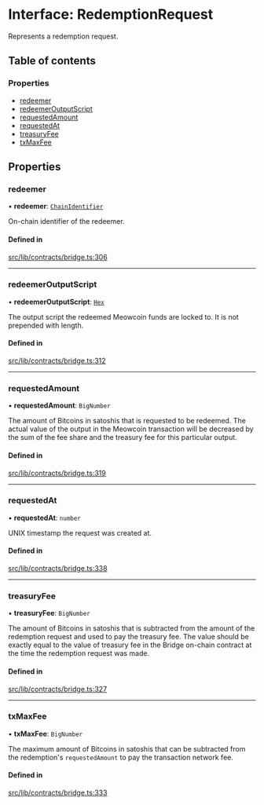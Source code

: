 # Interface: RedemptionRequest

Represents a redemption request.

## Table of contents

### Properties

- [redeemer](RedemptionRequest.md#redeemer)
- [redeemerOutputScript](RedemptionRequest.md#redeemeroutputscript)
- [requestedAmount](RedemptionRequest.md#requestedamount)
- [requestedAt](RedemptionRequest.md#requestedat)
- [treasuryFee](RedemptionRequest.md#treasuryfee)
- [txMaxFee](RedemptionRequest.md#txmaxfee)

## Properties

### redeemer

• **redeemer**: [`ChainIdentifier`](ChainIdentifier.md)

On-chain identifier of the redeemer.

#### Defined in

[src/lib/contracts/bridge.ts:306](https://github.com/zachchan105/tmewc/blob/main/typescript/src/lib/contracts/bridge.ts#L306)

___

### redeemerOutputScript

• **redeemerOutputScript**: [`Hex`](../classes/Hex.md)

The output script the redeemed Meowcoin funds are locked to. It is not
prepended with length.

#### Defined in

[src/lib/contracts/bridge.ts:312](https://github.com/zachchan105/tmewc/blob/main/typescript/src/lib/contracts/bridge.ts#L312)

___

### requestedAmount

• **requestedAmount**: `BigNumber`

The amount of Bitcoins in satoshis that is requested to be redeemed.
The actual value of the output in the Meowcoin transaction will be decreased
by the sum of the fee share and the treasury fee for this particular output.

#### Defined in

[src/lib/contracts/bridge.ts:319](https://github.com/zachchan105/tmewc/blob/main/typescript/src/lib/contracts/bridge.ts#L319)

___

### requestedAt

• **requestedAt**: `number`

UNIX timestamp the request was created at.

#### Defined in

[src/lib/contracts/bridge.ts:338](https://github.com/zachchan105/tmewc/blob/main/typescript/src/lib/contracts/bridge.ts#L338)

___

### treasuryFee

• **treasuryFee**: `BigNumber`

The amount of Bitcoins in satoshis that is subtracted from the amount of
the redemption request and used to pay the treasury fee.
The value should be exactly equal to the value of treasury fee in the Bridge
on-chain contract at the time the redemption request was made.

#### Defined in

[src/lib/contracts/bridge.ts:327](https://github.com/zachchan105/tmewc/blob/main/typescript/src/lib/contracts/bridge.ts#L327)

___

### txMaxFee

• **txMaxFee**: `BigNumber`

The maximum amount of Bitcoins in satoshis that can be subtracted from the
redemption's `requestedAmount` to pay the transaction network fee.

#### Defined in

[src/lib/contracts/bridge.ts:333](https://github.com/zachchan105/tmewc/blob/main/typescript/src/lib/contracts/bridge.ts#L333)
